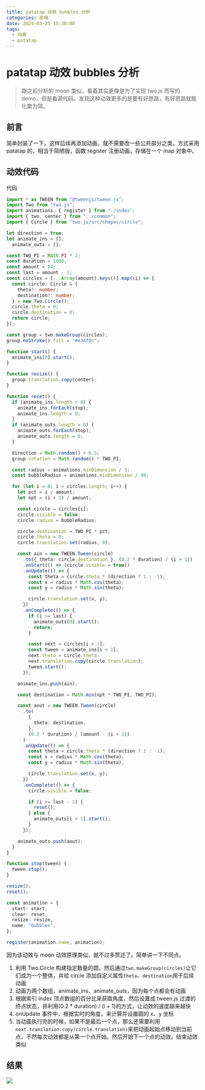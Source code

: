 ```yaml
---
title: patatap 动效 bubbles 分析
categories: 前端
date: 2024-03-25 15:30:00
tags:
  - 动画
  - patatap
---
```


# patatap 动效 bubbles 分析

> 跟之前分析的 moon 类似，看着其实更像是为了实现 two.js 而写的 demo，但是看源代码。发现这种动效更多的是要有好思路，有好思路就能化繁为简。

## 前言

简单封装了一下，这样后续再添加动画，就不需要改一些公共部分之类。方式采用 patatap 的，相当于简陋版，函数 register 注册动画，存储在一个 map 对象中。

## 动效代码

代码

```ts
import * as TWEEN from "@tweenjs/tween.js";
import Two from "two.js";
import animations, { register } from "./index";
import { two, center } from "../common";
import { Circle } from "two.js/src/shapes/circle";

let direction = true;
let animate_ins = [],
  animate_outs = [];

const TWO_PI = Math.PI * 2;
const duration = 1000;
const amount = 24;
const last = amount - 1;
const circles = [...Array(amount).keys()].map((i) => {
  const circle: Circle & {
    theta?: number;
    destination?: number;
  } = new Two.Circle();
  circle.theta = 0;
  circle.destination = 0;
  return circle;
});

const group = two.makeGroup(circles);
group.noStroke().fill = "#e34f0c";

function start() {
  animate_ins[0].start();
}

function resize() {
  group.translation.copy(center);
}

function reset() {
  if (animate_ins.length > 0) {
    animate_ins.forEach(stop);
    animate_ins.length = 0;
  }
  if (animate_outs.length > 0) {
    animate_outs.forEach(stop);
    animate_outs.length = 0;
  }

  direction = Math.random() > 0.5;
  group.rotation = Math.random() * TWO_PI;

  const radius = animations.minDimension / 3;
  const bubbleRadius = animations.minDimension / 90;

  for (let i = 0; i < circles.length; i++) {
    let pct = i / amount;
    let npt = (i + 1) / amount;

    const circle = circles[i];
    circle.visible = false;
    circle.radius = bubbleRadius;

    circle.destination = TWO_PI * pct;
    circle.theta = 0;
    circle.translation.set(radius, 0);

    const ain = new TWEEN.Tween(circle)
      .to({ theta: circle.destination }, (0.2 * duration) / (i + 1))
      .onStart(() => (circle.visible = true))
      .onUpdate(() => {
        const theta = circle.theta * (direction ? 1 : -1);
        const x = radius * Math.cos(theta);
        const y = radius * Math.sin(theta);

        circle.translation.set(x, y);
      })
      .onComplete(() => {
        if (i >= last) {
          animate_outs[0].start();
          return;
        }

        const next = circles[i + 1];
        const tween = animate_ins[i + 1];
        next.theta = circle.theta;
        next.translation.copy(circle.translation);
        tween.start();
      });

    animate_ins.push(ain);

    const destination = Math.min(npt * TWO_PI, TWO_PI);

    const aout = new TWEEN.Tween(circle)
      .to(
        {
          theta: destination,
        },
        (0.2 * duration) / (amount - (i + 1))
      )
      .onUpdate(() => {
        const theta = circle.theta * (direction ? 1 : -1);
        const x = radius * Math.cos(theta);
        const y = radius * Math.sin(theta);

        circle.translation.set(x, y);
      })
      .onComplete(() => {
        circle.visible = false;

        if (i >= last - 1) {
          reset();
        } else {
          animate_outs[i + 1].start();
        }
      });

    animate_outs.push(aout);
  }
}

function stop(tween) {
  tween.stop();
}

resize();
reset();

const animation = {
  start: start,
  clear: reset,
  resize: resize,
  name: "bubbles",
};

register(animation.name, animation);
```

因为该动效与 moon 动效原理类似，就不过多赘述了。简单讲一下不同点。

1. 利用 Two.Circle 构建指定数量的圆，然后通过`two.makeGroup(circles)`让它们成为一个整体，并给 circle 添加自定义属性`theta`、`destination`用于后续动画
2. 动画为两个数组，animate_ins、animate_outs，因为每个点都会有动画
3. 根据索引 index 顶点数组的百分比来获取角度，然后设置成 tween.js 过渡的终点状态，并利用(0.2 \* duration) / (i + 1)的方式，让动效的速度越来越快
4. onUpdate 事件中，根据实时的角度，来计算并设置圆的 x、y 坐标
5. 当动画执行完的时候，如果不是最后一个点，那么还需要利用`next.translation.copy(circle.translation)`来把动画起始点移动到当前点，不然每次动效都是从第一个点开始。然后开始下一个点的动效。结束动效类似

## 结果

![](https://www.clzczh.top/CLZ_img/images/202403251550533.gif)
